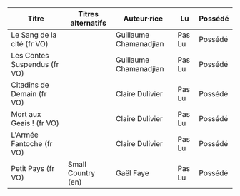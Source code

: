 <table>
  <thead>
    <tr>
      <th>Titre</th>
      <th>Titres alternatifs</th>
      <th>Auteur·rice</th>
      <th>Lu</th>
      <th>Possédé</th>
    </tr>
  </thead>
  <tbody>
    <tr>
      <td rowspan=1>Le Sang de la cité (fr VO)</td>
      <td></td>
      <td rowspan=1>Guillaume Chamanadjian</td>
      <td rowspan=1>Pas Lu</td>
      <td rowspan=1>Possédé</td>
    </tr>
    <tr>
      <td rowspan=1>Les Contes Suspendus (fr VO)</td>
      <td></td>
      <td rowspan=1>Guillaume Chamanadjian</td>
      <td rowspan=1>Pas Lu</td>
      <td rowspan=1>Possédé</td>
    </tr>
    <tr>
      <td rowspan=1>Citadins de Demain (fr VO)</td>
      <td></td>
      <td rowspan=1>Claire Dulivier</td>
      <td rowspan=1>Pas Lu</td>
      <td rowspan=1>Possédé</td>
    </tr>
    <tr>
      <td rowspan=1>Mort aux Geais ! (fr VO)</td>
      <td></td>
      <td rowspan=1>Claire Dulivier</td>
      <td rowspan=1>Pas Lu</td>
      <td rowspan=1>Possédé</td>
    </tr>
    <tr>
      <td rowspan=1>L'Armée Fantoche (fr VO)</td>
      <td></td>
      <td rowspan=1>Claire Dulivier</td>
      <td rowspan=1>Pas Lu</td>
      <td rowspan=1>Possédé</td>
    </tr>
    <tr>
      <td rowspan=1>Petit Pays (fr VO)</td>
      <td>Small Country (en)</td>
      <td rowspan=1>Gaël Faye</td>
      <td rowspan=1>Pas Lu</td>
      <td rowspan=1>Possédé</td>
    </tr>
  </tbody>
</table>